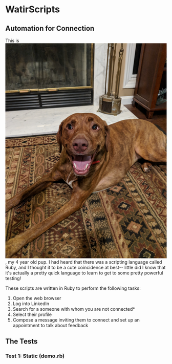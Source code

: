 # WatirScripts

## Automation for Connection

This is ![Ruby](./ruby_smile.jpg), my 4 year old pup. I had heard that there was a scripting language called Ruby, and I thought it to be a cute coincidence at best-- little did I know that it's actually a pretty quick language to learn to get to some pretty powerful testing! 

These scripts are written in Ruby to perform the following tasks:
  1. Open the web browser
  2. Log into LinkedIn
  3. Search for a someone with whom you are not connected*
  4. Select their profile
  5. Compose a message inviting them to connect and set up an appointment to talk about feedback

## The Tests

### Test 1: Static (demo.rb)
